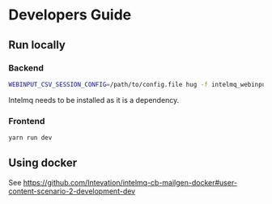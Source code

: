 # Developers Guide

## Run locally

### Backend
```bash
WEBINPUT_CSV_SESSION_CONFIG=/path/to/config.file hug -f intelmq_webinput_csv/serve.py -p 8002
```
Intelmq needs to be installed as it is a dependency.

### Frontend

```bash
yarn run dev
```

## Using docker

See https://github.com/Intevation/intelmq-cb-mailgen-docker#user-content-scenario-2-development-dev
